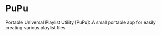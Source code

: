 # PuPu
Portable Universal Playlist Utility [PuPu]: A small portable app for easily creating various playlist files
